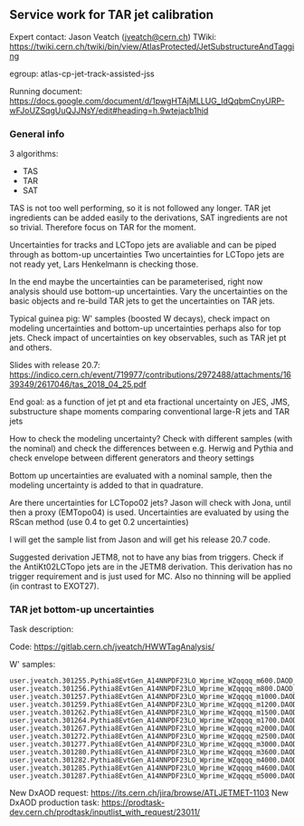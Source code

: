 ## Service work for TAR jet calibration

Expert contact: Jason Veatch (jveatch@cern.ch)
TWiki: https://twiki.cern.ch/twiki/bin/view/AtlasProtected/JetSubstructureAndTagging

egroup: atlas-cp-jet-track-assisted-jss

Running document: https://docs.google.com/document/d/1pwgHTAjMLLUG_IdQqbmCnyURP-wFJoUZSqgUuQJJNsY/edit#heading=h.9wtejacb1hjd
### General info

3 algorithms:

- TAS
- TAR
- SAT

TAS is not too well performing, so it is not followed any longer.
TAR jet ingredients can be added easily to the derivations, SAT ingredients are not so trivial.
Therefore focus on TAR for the moment.

Uncertainties for tracks and LCTopo jets are avaliable and can be piped through as bottom-up uncertainties
Two uncertainties for LCTopo jets are not ready yet, Lars Henkelmann is checking those.

In the end maybe the uncertainties can be parameterised, right now analysis should use bottom-up uncertainties.
Vary the uncertainties on the basic objects and re-build TAR jets to get the uncertainties on TAR jets.


Typical guinea pig: W' samples (boosted W decays), check impact on modeling uncertainties and bottom-up uncertainties
perhaps also for top jets.
Check impact of uncertainties on key observables, such as TAR jet pt and others.

Slides with release 20.7: https://indico.cern.ch/event/719977/contributions/2972488/attachments/1639349/2617046/tas_2018_04_25.pdf

End goal: as a function of jet pt and eta fractional uncertainty on JES, JMS, substructure shape moments comparing conventional large-R jets and TAR jets


How to check the modeling uncertainty?
Check with different samples (with the nominal) and check the differences between e.g. Herwig and Pythia and check envelope between different generators and theory settings

Bottom up uncertainties are evaluated with a nominal sample, then the modeling uncertainty is added to that in quadrature.

Are there uncertainties for LCTopo02 jets? Jason will check with Jona, until then a proxy (EMTopo04) is used.
Uncertainties are evaluated by using the RScan method (use 0.4 to get 0.2 uncertainties)

I will get the sample list from Jason and will get his release 20.7 code.

Suggested derivation JETM8, not to have any bias from triggers. Check if the AntiKt02LCTopo jets are in the JETM8 derivation.
This derivation has no trigger requirement and is just used for MC.
Also no thinning will be applied (in contrast to EXOT27).

### TAR jet bottom-up uncertainties

Task description:

Code: https://gitlab.cern.ch/jveatch/HWWTagAnalysis/


W' samples:
```
user.jveatch.301255.Pythia8EvtGen_A14NNPDF23LO_Wprime_WZqqqq_m600.DAOD_JETM8.R2.FullSim.2017.06.02.v02_EXT0
user.jveatch.301256.Pythia8EvtGen_A14NNPDF23LO_Wprime_WZqqqq_m800.DAOD_JETM8.R2.FullSim.2017.06.02.v02_EXT0
user.jveatch.301257.Pythia8EvtGen_A14NNPDF23LO_Wprime_WZqqqq_m1000.DAOD_JETM8.R2.FullSim.2017.06.02.v02_EXT0
user.jveatch.301259.Pythia8EvtGen_A14NNPDF23LO_Wprime_WZqqqq_m1200.DAOD_JETM8.R2.FullSim.2017.06.02.v02_EXT0
user.jveatch.301262.Pythia8EvtGen_A14NNPDF23LO_Wprime_WZqqqq_m1500.DAOD_JETM8.R2.FullSim.2017.06.02.v02_EXT0
user.jveatch.301264.Pythia8EvtGen_A14NNPDF23LO_Wprime_WZqqqq_m1700.DAOD_JETM8.R2.FullSim.2017.06.02.v03_EXT0
user.jveatch.301267.Pythia8EvtGen_A14NNPDF23LO_Wprime_WZqqqq_m2000.DAOD_JETM8.R2.FullSim.2017.06.02.v02_EXT0
user.jveatch.301272.Pythia8EvtGen_A14NNPDF23LO_Wprime_WZqqqq_m2500.DAOD_JETM8.R2.FullSim.2017.06.02.v02_EXT0
user.jveatch.301277.Pythia8EvtGen_A14NNPDF23LO_Wprime_WZqqqq_m3000.DAOD_JETM8.R2.FullSim.2017.06.02.v02_EXT0
user.jveatch.301280.Pythia8EvtGen_A14NNPDF23LO_Wprime_WZqqqq_m3600.DAOD_JETM8.R2.FullSim.2017.06.02.v02_EXT0
user.jveatch.301282.Pythia8EvtGen_A14NNPDF23LO_Wprime_WZqqqq_m4000.DAOD_JETM8.R2.FullSim.2017.06.02.v02_EXT0
user.jveatch.301285.Pythia8EvtGen_A14NNPDF23LO_Wprime_WZqqqq_m4600.DAOD_JETM8.R2.FullSim.2017.06.02.v02_EXT0
user.jveatch.301287.Pythia8EvtGen_A14NNPDF23LO_Wprime_WZqqqq_m5000.DAOD_JETM8.R2.FullSim.2017.06.02.v02_EXT0
```

New DxAOD request: https://its.cern.ch/jira/browse/ATLJETMET-1103
New DxAOD production task: https://prodtask-dev.cern.ch/prodtask/inputlist_with_request/23011/
